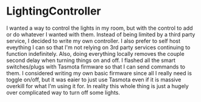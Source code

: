 # LightingController

I wanted a way to control the lights in my room, but with the control to add or do whatever I wanted with them. Instead of being limited by a third party service, I decided to write my own controller. I also prefer to self host eveything I can so that I'm not relying on 3rd party services continuing to function indefinitely. Also, doing everything locally removes the couple second delay when turning things on and off. I flashed all the smart switches/plugs with Tasmota firmware so that I can send commands to them. I considered writing my own basic firmware since all I really need is toggle on/off, but it was eaier to just use Tasmota even if it is massive overkill for what I'm using it for. In reality this whole thing is just a hugely over complicated way to turn off some lights.
